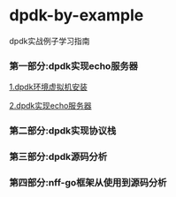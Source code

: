 # dpdk-by-example
dpdk实战例子学习指南


### 第一部分:dpdk实现echo服务器

[1.dpdk环境虚拟机安装](doc/first/dpdk_env.md)

[2.dpdk实现echo服务器](doc/first/dpdk_echo_udp.md)

### 第二部分:dpdk实现协议栈

### 第三部分:dpdk源码分析

### 第四部分:nff-go框架从使用到源码分析


